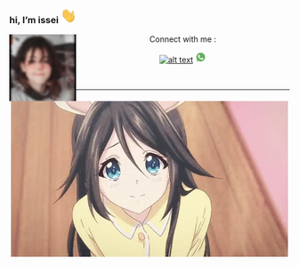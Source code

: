 ### hi, I’m issei <img src ="https://raw.githubusercontent.com/just-issei/just-issei/main/img/Hi.gif" width="29px">
<img src="https://raw.githubusercontent.com/just-issei/just-issei/main/img/issei.jpg" width=120 height="120" align="left">
<center>
Connect with me :

<a href="https://web.facebook.com/Justissei/"><img src="https://image.flaticon.com/icons/svg/174/174848.svg" alt="alt text" width="20" height="20"></a>
<a href="https://wa.me/62895367277020"><img src="https://github.com/just-issei/just-issei/blob/main/img/wa.png" alt="alt text" width="20" height="20"></a>




&nbsp;&nbsp;     &nbsp;&nbsp;    &nbsp;&nbsp;   &nbsp;&nbsp;   &nbsp;&nbsp;   

---

<img src="https://raw.githubusercontent.com/just-issei/just-issei/main/img/kawaii.gif">
